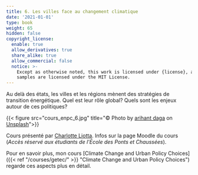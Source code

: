 ```yaml
---
title: 6. Les villes face au changement climatique
date: '2021-01-01'
type: book
weight: 65
hidden: false
copyright_license:
  enable: true
  allow_derivatives: true
  share_alike: true
  allow_commercial: false
  notice: >-
    Except as otherwise noted, this work is licensed under {license}, and code
    samples are licensed under the MIT License.
---
```

Au delà des états, les villes et les régions mènent des stratégies de transition énergétique. Quel est leur rôle global? Quels sont les enjeux autour de ces politiques?

<!--more-->

{{< figure src="cours_enpc_6.jpg" title="&copy; Photo by [arihant daga](https://unsplash.com/@stonepicker?utm_source=unsplash&utm_medium=referral&utm_content=creditCopyText) on [Unsplash](https://unsplash.com/s/photos/climate-accord?utm_source=unsplash&utm_medium=referral&utm_content=creditCopyText)">}}

Cours présenté par [Charlotte Liotta](https://www.centre-cired.fr/charlotte-liotta/). Infos sur la page Moodle du cours (*Accès réservé aux étudiants de l'École des Ponts et Chaussées*).

Pour en savoir plus, mon cours [Climate Change and Urban Policy Choices]({{< ref "/courses/getec/" >}} "Climate Change and Urban Policy Choices") regarde ces aspects plus en détail.




